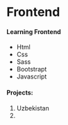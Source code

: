 # Frontend
#### Learning Frontend
  - Html
  - Css
  - Sass
  - Bootstrapt
  - Javascript

#### Projects:
  1. Uzbekistan
  2. 
